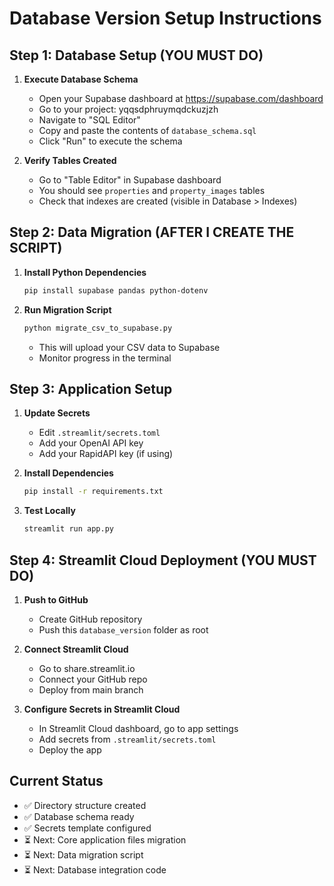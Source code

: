 # Database Version Setup Instructions

## Step 1: Database Setup (YOU MUST DO)

1. **Execute Database Schema**
   - Open your Supabase dashboard at https://supabase.com/dashboard
   - Go to your project: yqqsdphruymqdckuzjzh
   - Navigate to "SQL Editor"
   - Copy and paste the contents of `database_schema.sql`
   - Click "Run" to execute the schema

2. **Verify Tables Created**
   - Go to "Table Editor" in Supabase dashboard
   - You should see `properties` and `property_images` tables
   - Check that indexes are created (visible in Database > Indexes)

## Step 2: Data Migration (AFTER I CREATE THE SCRIPT)

1. **Install Python Dependencies**
   ```bash
   pip install supabase pandas python-dotenv
   ```

2. **Run Migration Script**
   ```bash
   python migrate_csv_to_supabase.py
   ```
   - This will upload your CSV data to Supabase
   - Monitor progress in the terminal

## Step 3: Application Setup

1. **Update Secrets**
   - Edit `.streamlit/secrets.toml`
   - Add your OpenAI API key
   - Add your RapidAPI key (if using)

2. **Install Dependencies**
   ```bash
   pip install -r requirements.txt
   ```

3. **Test Locally**
   ```bash
   streamlit run app.py
   ```

## Step 4: Streamlit Cloud Deployment (YOU MUST DO)

1. **Push to GitHub**
   - Create GitHub repository
   - Push this `database_version` folder as root

2. **Connect Streamlit Cloud**
   - Go to share.streamlit.io
   - Connect your GitHub repo
   - Deploy from main branch

3. **Configure Secrets in Streamlit Cloud**
   - In Streamlit Cloud dashboard, go to app settings
   - Add secrets from `.streamlit/secrets.toml`
   - Deploy the app

## Current Status
- ✅ Directory structure created
- ✅ Database schema ready
- ✅ Secrets template configured
- ⏳ Next: Core application files migration
- ⏳ Next: Data migration script
- ⏳ Next: Database integration code